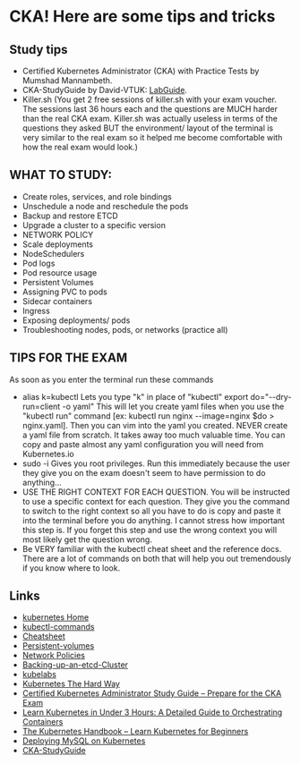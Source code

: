 # CKA! Here are some tips and tricks

## Study tips
- Certified Kubernetes Administrator (CKA) with Practice Tests by Mumshad Mannambeth.
- CKA-StudyGuide by David-VTUK: [LabGuide](https://github.com/David-VTUK/CKA-StudyGuide/tree/master/LabGuide).
- Killer.sh (You get 2 free sessions of killer.sh with your exam voucher. The sessions last 36 hours each and the questions are MUCH harder than the real CKA exam. Killer.sh was actually useless in terms of the questions they asked BUT the environment/ layout of the terminal is very similar to the real exam so it helped me become comfortable with how the real exam would look.)

## WHAT TO STUDY:
- Create roles, services, and role bindings
- Unschedule a node and reschedule the pods
- Backup and restore ETCD
- Upgrade a cluster to a specific version
- NETWORK POLICY
- Scale deployments
- NodeSchedulers
- Pod logs
- Pod resource usage
- Persistent Volumes
- Assigning PVC to pods
- Sidecar containers
- Ingress
- Exposing deployments/ pods
- Troubleshooting nodes, pods, or networks (practice all)

## TIPS FOR THE EXAM
As soon as you enter the terminal run these commands
- alias k=kubectl Lets you type "k" in place of "kubectl"
export do="--dry-run=client -o yaml" This will let you create yaml files when you use the "kubectl run" command [ex: kubectl run nginx --image=nginx $do > nginx.yaml]. Then you can vim into the yaml you created. NEVER create a yaml file from scratch. It takes away too much valuable time. You can copy and paste almost any yaml configuration you will need from Kubernetes.io
- sudo -i Gives you root privileges. Run this immediately because the user they give you on the exam doesn't seem to have permission to do anything...
- USE THE RIGHT CONTEXT FOR EACH QUESTION. You will be instructed to use a specific context for each question. They give you the command to switch to the right context so all you have to do is copy and paste it into the terminal before you do anything. I cannot stress how important this step is. If you forget this step and use the wrong context you will most likely get the question wrong.
- Be VERY familiar with the kubectl cheat sheet and the reference docs. There are a lot of commands on both that will help you out tremendously if you know where to look.

## Links
- [kubernetes Home](https://kubernetes.io/docs/home/)
- [kubectl-commands](https://kubernetes.io/docs/reference/generated/kubectl/kubectl-commands)
- [Cheatsheet](https://kubernetes.io/docs/reference/kubectl/cheatsheet/)
- [Persistent-volumes](https://kubernetes.io/docs/concepts/storage/persistent-volumes/#persistent-volumes)
- [Network Policies](https://kubernetes.io/docs/concepts/services-networking/network-policies/)
- [Backing-up-an-etcd-Cluster](https://kubernetes.io/docs/tasks/administer-cluster/configure-upgrade-etcd/#backing-up-an-etcd-cluster)
- [kubelabs](https://collabnix.github.io/kubelabs/)
- [Kubernetes The Hard Way](https://github.com/kelseyhightower/Kubernetes-The-Hard-Way) 
- [Certified Kubernetes Administrator Study Guide – Prepare for the CKA Exam](https://www.freecodecamp.org/news/certified-kubernetes-administrator-study-guide-cka/)
- [Learn Kubernetes in Under 3 Hours: A Detailed Guide to Orchestrating Containers](https://www.freecodecamp.org/news/learn-kubernetes-in-under-3-hours-a-detailed-guide-to-orchestrating-containers-114ff420e882/)
- [The Kubernetes Handbook – Learn Kubernetes for Beginners](https://www.freecodecamp.org/news/the-kubernetes-handbook/)
- [Deploying MySQL on Kubernetes](https://medium.com/@midejoseph24/deploying-mysql-on-kubernetes-16758a42a746)
- [CKA-StudyGuide](https://github.com/David-VTUK/CKA-StudyGuide)
